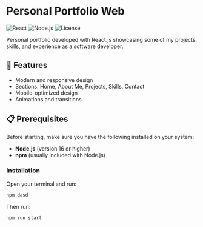 # Personal Portfolio Web

![React](https://img.shields.io/badge/React-18.2.0-blue)
![Node.js](https://img.shields.io/badge/Node.js-16+-green)
![License](https://img.shields.io/badge/License-MIT-yellow)

Personal portfolio developed with React.js showcasing some of my projects, skills, and experience as a software developer.

## 🚀 Features

- Modern and responsive design
- Sections: Home, About Me, Projects, Skills, Contact
- Mobile-optimized design
- Animations and transitions

## 📋 Prerequisites

Before starting, make sure you have the following installed on your system:

- **Node.js** (version 16 or higher)
- **npm** (usually included with Node.js)

### Installation

Open your terminal and run:

```bash
npm dasd
```

Then run:

```bash
npm run start